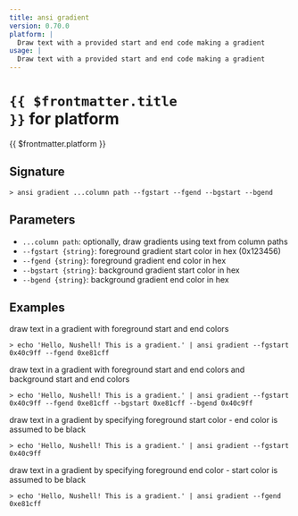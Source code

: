 ```yaml
---
title: ansi gradient
version: 0.70.0
platform: |
  Draw text with a provided start and end code making a gradient
usage: |
  Draw text with a provided start and end code making a gradient
---
```


# <code>{{ $frontmatter.title }}</code> for platform

<div class='command-title'>{{ $frontmatter.platform }}</div>

## Signature

```> ansi gradient ...column path --fgstart --fgend --bgstart --bgend```

## Parameters

 -  `...column path`: optionally, draw gradients using text from column paths
 -  `--fgstart {string}`: foreground gradient start color in hex (0x123456)
 -  `--fgend {string}`: foreground gradient end color in hex
 -  `--bgstart {string}`: background gradient start color in hex
 -  `--bgend {string}`: background gradient end color in hex

## Examples

draw text in a gradient with foreground start and end colors
```shell
> echo 'Hello, Nushell! This is a gradient.' | ansi gradient --fgstart 0x40c9ff --fgend 0xe81cff
```

draw text in a gradient with foreground start and end colors and background start and end colors
```shell
> echo 'Hello, Nushell! This is a gradient.' | ansi gradient --fgstart 0x40c9ff --fgend 0xe81cff --bgstart 0xe81cff --bgend 0x40c9ff
```

draw text in a gradient by specifying foreground start color - end color is assumed to be black
```shell
> echo 'Hello, Nushell! This is a gradient.' | ansi gradient --fgstart 0x40c9ff
```

draw text in a gradient by specifying foreground end color - start color is assumed to be black
```shell
> echo 'Hello, Nushell! This is a gradient.' | ansi gradient --fgend 0xe81cff
```
